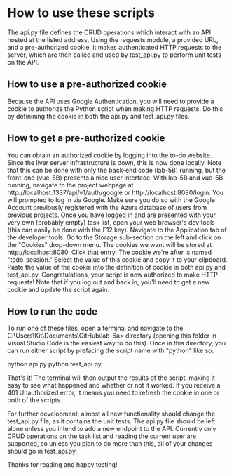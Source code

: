 <h1>How to use these scripts</h1>

The api.py file defines the CRUD operations which interact with an API hosted at the listed address. Using the requests module, a provided URL, and a  pre-authorized cookie, it makes authenticated HTTP requests to the server, which are then called and used by test_api.py to perform unit tests on the API.

<h2>How to use a pre-authorized cookie</h2>
Because the API uses Google Authentication, you will need to provide a cookie to authorize the Python script when making HTTP requests. Do this by definining the cookie in both the api.py and test_api.py files. 

<h2>How to get a pre-authorized cookie</h2>
You can obtain an authorized cookie by logging into the to-do website. Since the liver server infrastructure is down, this is now done locally. 
  Note that this can be done with only the back-end code (lab-5B) running, but the front-end (vue-5B) presents a nice user interface. 
With lab-5B and vue-5B running, navigate to the project webpage at http://localhost:1337/api/v1/auth/google or http://localhost:8080/login. You will prompted to log in via Google. Make sure you do so with the Google Account previously registered with the Azure database of users from previous projects.
Once you have logged in and are presented with your very own (probably empty) task list, open your web browser's dev tools (this can easily be done with the F12 key). 
Navigate to the Application tab of the developer tools.
Go to the Storage sub-section on the left and click on the "Cookies" drop-down menu.
The cookies we want will be stored at http://localhost:8080. Click that entry.
The cookie we're after is named "todo-session." Select the value of this cookie and copy it to your clipboard.
Paste the value of the cookie into the definition of cookie in both api.py and test_api.py.
Congratulations, your script is now authorized to make HTTP requests! Note that if you log out and back in, you'll need to get a new cookie and update the script again. 

<h2>How to run the code</h2>
To run one of these files, open a terminal and navigate to the C:\Users\Kit\Documents\GitHub\lab-6a> directory (opening this folder in Visual Studio Code is the easiest way to do this). Once in this directory, you can run either script by prefacing the script name with "python" like so:

python api.py
python test_api.py

That's it! The terminal will then output the results of the script, making it easy to see what happened and whether or not it worked. If you receive a 401 Unauthorized error, it means you need to refresh the cookie in one or both of the scripts. 

For further development, almost all new functionality should change the test_api.py file, as it contains the unit tests. The api.py file should be left alone unless you intend to add a new endpoint to the API. Currently only CRUD operations on the task list and reading the current user are supported, so unless you plan to do more than this, all of your changes should go in test_api.py.

Thanks for reading and happy testing!
